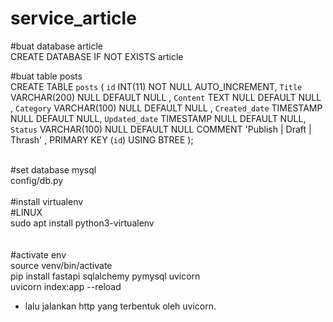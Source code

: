 # service_article <br>
#buat database article <br>
CREATE DATABASE IF NOT EXISTS article <br>

#buat table posts <br>
CREATE TABLE `posts` (
	`id` INT(11) NOT NULL AUTO_INCREMENT,
	`Title` VARCHAR(200) NULL DEFAULT NULL ,
	`Content` TEXT NULL DEFAULT NULL ,
	`Category` VARCHAR(100) NULL DEFAULT NULL ,
	`Created_date` TIMESTAMP NULL DEFAULT NULL,
	`Updated_date` TIMESTAMP NULL DEFAULT NULL,
	`Status` VARCHAR(100) NULL DEFAULT NULL COMMENT 'Publish | Draft | Thrash' ,
	PRIMARY KEY (`id`) USING BTREE
); <br>
<br>

#set database mysql  <br>
config/db.py <br>
<br>
#install virtualenv  <br>
#LINUX <br>
sudo apt install python3-virtualenv <br>
 <br>
 <br>
#activate env <br>
source venv/bin/activate  <br>
pip install fastapi sqlalchemy pymysql uvicorn <br>
uvicorn index:app --reload <br>
- lalu jalankan http yang terbentuk oleh uvicorn. <br>
